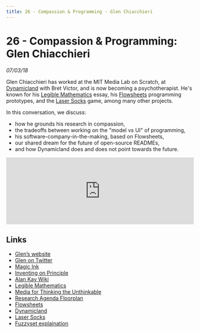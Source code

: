 ```yaml
---
title: 26 - Compassion & Programming - Glen Chiacchieri
---
```


# 26 - Compassion & Programming: Glen Chiacchieri

_07/03/18_

Glen Chiacchieri has worked at the MIT Media Lab on Scratch, at [Dynamicland](https://dynamicland.org/) with Bret Victor, and is now becoming a psychotherapist. He's known for his [Legible Mathematics](http://glench.com/LegibleMathematics/) essay, his [Flowsheets](https://tinyletter.com/Flowsheets/archive) programming prototypes, and the [Laser Socks](http://glench.com/LaserSocks/) game, among many other projects.

In this conversation, we discuss:

* how he grounds his research in compassion,
* the tradeoffs between working on the "model vs UI" of programming, 
* his software-company-in-the-making, based on Flowsheets, 
* our shared dream for the future of open-source READMEs,  
* and how Dynamicland does and does not point towards the future.

<iframe src="https://omny.fm/shows/future-of-coding/26-compassion-programming-glen-chiacchieri/embed?style=artwork" width="100%" height="180" frameborder="0"></iframe>

## Links

* [Glen’s website](http://glench.com/)
* [Glen on Twitter](https://twitter.com/Glench)
* [Magic Ink](http://worrydream.com/MagicInk/)
* [Inventing on Principle](https://vimeo.com/36579366)
* [Alan Kay Wiki](http://alan-kay.wikia.com/wiki/Alan_Kay_Wiki)
* [Legible Mathematics](http://glench.com/LegibleMathematics/)
* [Media for Thinking the Unthinkable](http://worrydream.com/MediaForThinkingTheUnthinkable/)
* [Research Agenda Floorplan](http://worrydream.com/cdg/ResearchAgenda-v0.19-poster.pdf)
* [Flowsheets](https://tinyletter.com/Flowsheets/archive)
* [Dynamicland](https://dynamicland.org/)
* [Laser Socks](http://glench.com/LaserSocks/)
* [Fuzzyset explaination](https://tinyletter.com/Flowsheets/letters/how-fuzzyset-js-works-an-interactive-human-readable-visualization-of-a-code-library)


<script repoPath="stevekrouse/futureofcoding.org" type="text/javascript" src="/unbreakable-links/index.js"></script>
<script>
(function(i,s,o,g,r,a,m){i['GoogleAnalyticsObject']=r;i[r]=i[r]||function(){
(i[r].q=i[r].q||[]).push(arguments)},i[r].l=1*new Date();a=s.createElement(o),
m=s.getElementsByTagName(o)[0];a.async=1;a.src=g;m.parentNode.insertBefore(a,m)
})(window,document,'script','https://www.google-analytics.com/analytics.js','ga');
ga('create', 'UA-103157758-1', 'auto');
ga('send', 'pageview');
</script>
